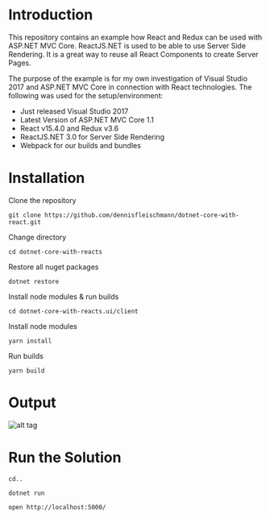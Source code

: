 # Introduction

<p>This repository contains an example how React and Redux can be used with ASP.NET MVC Core. ReactJS.NET is used to 
be able to use Server Side Rendering. It is a great way to reuse all React Components to create Server Pages.</p>


<p>The purpose of the example is for my own investigation of Visual Studio 2017 and ASP.NET MVC Core in connection with React technologies. The following was used for the setup/environment:</p>

<ul>
    <li>Just released Visual Studio 2017</li>
    <li>Latest Version of ASP.NET MVC Core 1.1</li>
    <li>React v15.4.0 and Redux v3.6</li>
    <li>ReactJS.NET 3.0 for Server Side Rendering</li>
    <li>Webpack for our builds and bundles</li>
</ul>

# Installation

<p>Clone the repository</p>
<pre>
<code>git clone https://github.com/dennisfleischmann/dotnet-core-with-react.git</code></pre>

<p>Change directory</p>
<pre>
<code>cd dotnet-core-with-reacts</code></pre>

<p>Restore all nuget packages</p>
<pre>
<code>dotnet restore</code></pre>

<p>Install node modules & run builds</p>
<pre>
<code>cd dotnet-core-with-reacts.ui/client</code></pre>

<p>Install node modules</p>
<pre>
<code>yarn install</code></pre>

<p>Run builds</p>
<pre>
<code>yarn build</code></pre>


# Output


![alt tag](https://github.com/dennisfleischmann/dotnet-core-with-react/blob/master/.github/Capture.PNG)


# Run the Solution

<pre>
<code>cd..</code></pre>
<pre>
<code>dotnet run</code></pre>
<pre>
<code>open http://localhost:5000/</code></pre>


